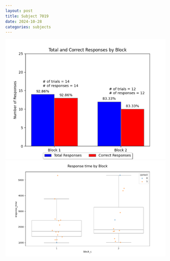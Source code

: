 ```yaml
---
layout: post
title: Subject 7019
date: 2024-10-28
categories: subjects
---
```


![](data/7019/run-25/7019_ATS_responses.png)
![](data/7019/run-25/7019_ATS_rt.png)
